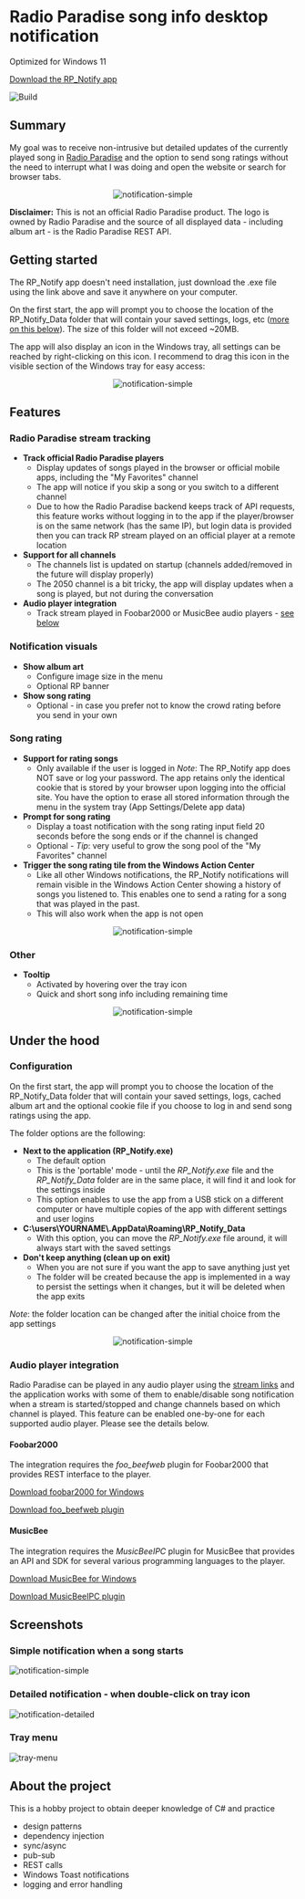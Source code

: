 # Radio Paradise song info desktop notification

Optimized for Windows 11

[Download the RP_Notify app](https://github.com/gvajda/radio-paradise-song-notification/releases/latest/download/RP_Notify.exe)

![Build](https://github.com/gvajda/radio-paradise-song-notification/workflows/Build/badge.svg)

## Summary

My goal was to receive non-intrusive but detailed updates of the currently played song in [Radio Paradise](https://radioparadise.com/) and the option to send song ratings without the need to interrupt what I was doing and open the website or search for browser tabs.

<p align="center"><img src=".screenshots/notification-simple.png" alt="notification-simple"/></p>

**Disclaimer:** This is not an official Radio Paradise product. The logo is owned by Radio Paradise and the source of all displayed data - including album art - is the Radio Paradise REST API.

## Getting started

The RP_Notify app doesn't need installation, just download the .exe file using the link above and save it anywhere on your computer.

On the first start, the app will prompt you to choose the location of the RP_Notify_Data folder that will contain your saved settings, logs, etc ([more on this below](#configuration)). The size of this folder will not exceed ~20MB.

The app will also display an icon in the Windows tray, all settings can be reached by right-clicking on this icon. I recommend to drag this icon in the visible section of the Windows tray for easy access:

<p align="center"><img src=".screenshots/notification-simple.png" alt="notification-simple"/></p>

## Features

### Radio Paradise stream tracking

- **Track official Radio Paradise players**
  - Display updates of songs played in the browser or official mobile apps, including the "My Favorites" channel
  - The app will notice if you skip a song or you switch to a different channel
  - Due to how the Radio Paradise backend keeps track of API requests, this feature works without logging in to the app if the player/browser is on the same network (has the same IP), but login data is provided then you can track RP stream played on an official player at a remote location
- **Support for all channels**
  - The channels list is updated on startup (channels added/removed in the future will display properly)
  - The 2050 channel is a bit tricky, the app will display updates when a song is played, but not during the conversation
- **Audio player integration**
  - Track stream played in Foobar2000 or MusicBee audio players - [see below](#audio-player-integration)

### Notification visuals

- **Show album art**
  - Configure image size in the menu
  - Optional RP banner
- **Show song rating**
  - Optional - in case you prefer not to know the crowd rating before you send in your own

### Song rating

- **Support for rating songs**
  - Only available if the user is logged in
  *Note*: The RP_Notify app does NOT save or log your password. The app retains only the identical cookie that is stored by your browser upon logging into the official site. You have the option to erase all stored information through the menu in the system tray (App Settings/Delete app data)
- **Prompt for song rating**
  - Display a toast notification with the song rating input field 20 seconds before the song ends or if the channel is changed
  - Optional - *Tip*: very useful to grow the song pool of the "My Favorites" channel
- **Trigger the song rating tile from the Windows Action Center**
  - Like all other Windows notifications, the RP_Notify notifications will remain visible in the Windows Action Center showing a history of songs you listened to. This enables one to send a rating for a song that was played in the past.
  - This will also work when the app is not open

<p align="center"><img src=".screenshots/notification-simple.png" alt="notification-simple"/></p>

### Other

- **Tooltip**
  - Activated by hovering over the tray icon
  - Quick and short song info including remaining time

<p align="center"><img src=".screenshots/notification-simple.png" alt="notification-simple"/></p>

## Under the hood

### Configuration

On the first start, the app will prompt you to choose the location of the RP_Notify_Data folder that will contain your saved settings, logs, cached album art and the optional cookie file if you choose to log in and send song ratings using the app.

The folder options are the following:

- **Next to the application (RP_Notify.exe)**
  - The default option
  - This is the 'portable' mode - until the *RP_Notify.exe* file and the *RP_Notify_Data* folder are in the same place, it will find it and look for the settings inside
  - This option enables to use the app from a USB stick on a different computer or have multiple copies of the app with different settings and user logins
- **C:\users\YOURNAME\\.AppData\Roaming\RP_Notify_Data**
  - With this option, you can move the *RP_Notify.exe* file around, it will always start with the saved settings
- **Don't keep anything (clean up on exit)**
  - When you are not sure if you want the app to save anything just yet
  - The folder will be created because the app is implemented in a way to persist the settings when it changes, but it will be deleted when the app exits

*Note*: the folder location can be changed after the initial choice from the app settings

<p align="center"><img src=".screenshots/notification-simple.png" alt="notification-simple"/></p>

### Audio player integration

Radio Paradise can be played in any audio player using the [stream links](https://radioparadise.com/listen/stream-links) and the application works with some of them to enable/disable song notification when a stream is started/stopped and change channels based on which channel is played. This feature can be enabled one-by-one for each supported audio player. Please see the details below.

#### Foobar2000

The integration requires the *foo_beefweb* plugin for Foobar2000 that provides REST interface to the player.

[Download foobar2000 for Windows](https://www.foobar2000.org/download)

[Download foo_beefweb plugin](https://www.foobar2000.org/components/view/foo_beefweb)

#### MusicBee

The integration requires the *MusicBeeIPC* plugin for MusicBee that provides an API and SDK for several various programming languages to the player.

[Download MusicBee for Windows](https://getmusicbee.com/downloads/)

[Download MusicBeeIPC plugin](https://getmusicbee.com/forum/index.php?topic=11492.msg70007)

## Screenshots

### Simple notification when a song starts

![notification-simple](.screenshots/notification-simple.png)

### Detailed notification - when double-click on tray icon

![notification-detailed](.screenshots/notification-detailed.png)

### Tray menu

![tray-menu](.screenshots/tray-menu.png)

## About the project

This is a hobby project to obtain deeper knowledge of C# and practice

- design patterns
- dependency injection
- sync/async
- pub-sub
- REST calls
- Windows Toast notifications
- logging and error handling
